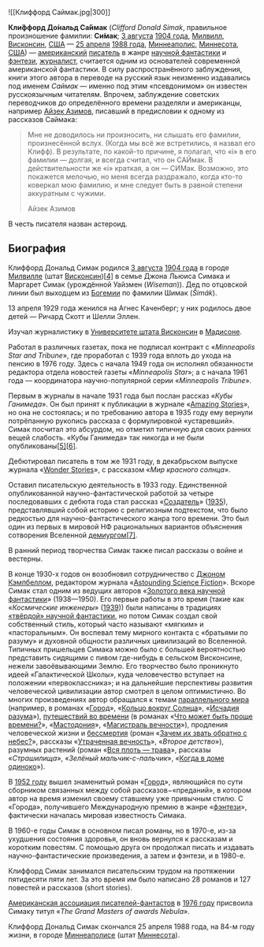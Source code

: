 ![[Клиффорд Саймак.jpg|300]]

**Кли́ффорд До́нальд Са́ймак** (*Clifford Donald Simak*, правильное произношение фамилии: **Си́мак**; [3 августа](https://ru.wikipedia.org/wiki/3_августа) [1904 года](https://ru.wikipedia.org/wiki/1904_год), [Милвилл](https://ru.wikipedia.org/wiki/Милвилл_(Висконсин)), [Висконсин](https://ru.wikipedia.org/wiki/Висконсин), [США](https://ru.wikipedia.org/wiki/США) — [25 апреля](https://ru.wikipedia.org/wiki/25_апреля) [1988 года](https://ru.wikipedia.org/wiki/1988_год), [Миннеаполис](https://ru.wikipedia.org/wiki/Миннеаполис), [Миннесота](https://ru.wikipedia.org/wiki/Миннесота), [США](https://ru.wikipedia.org/wiki/США)) — [американский](https://ru.wikipedia.org/wiki/Американцы_США) [писатель](https://ru.wikipedia.org/wiki/Писатель) в жанре [научной фантастики](https://ru.wikipedia.org/wiki/Научная_фантастика) и [фэнтези](https://ru.wikipedia.org/wiki/Фэнтези), [журналист](https://ru.wikipedia.org/wiki/Журналист), считается одним из основателей современной американской фантастики. В силу распространённого заблуждения, книги этого автора в переводе на русский язык неизменно издавались под именем *Саймак* — именно под этим «псевдонимом» он известен русскоязычным читателям. Впрочем, заблуждение советских переводчиков до определённого времени разделяли и американцы, например [Айзек Азимов](https://ru.wikipedia.org/wiki/Азимов,_Айзек), писавший в предисловии к одному из рассказов Саймака:

> Мне не доводилось ни произносить, ни слышать его фамилии, произнесённой вслух. (Когда мы всё же встретились, я назвал его Клифф). В результате, по какой-то причине, я полагал, что «i» в его фамилии — долгая, и всегда считал, что он САЙмак. В действительности же «i» краткая, а он — СИМак. Возможно, это покажется мелочью, но меня всегда раздражало, когда кто-то коверкал мою фамилию, и мне следует быть в равной степени аккуратным с чужими.
>
> Айзек Азимов

В честь писателя назван астероид.

## Биография

Клиффорд Дональд Симак родился [3 августа](https://ru.wikipedia.org/wiki/3_августа) [1904 года](https://ru.wikipedia.org/wiki/1904_год) в городе [Милвилле](https://ru.wikipedia.org/wiki/Милвилл_(Висконсин)) (штат [Висконсин](https://ru.wikipedia.org/wiki/Висконсин))[[4\]](https://ru.wikipedia.org/wiki/Саймак,_Клиффорд_Дональд#cite_note-4) в семье Джона Льюиса Симака и Маргарет Симак (урождённой Уайзмен (*Wiseman*)). Дед по отцовской линии был выходцем из [Богемии](https://ru.wikipedia.org/wiki/Богемия) по фамилии Шимак (*Šimák*).

13 апреля 1929 года женился на Агнес Каченберг; у них родилось двое детей — Ричард Скотт и Шелли Эллен.

Изучал журналистику в [Университете штата Висконсин](https://ru.wikipedia.org/wiki/Висконсинский_университет_в_Мадисоне) в [Мадисоне](https://ru.wikipedia.org/wiki/Мадисон_(Висконсин)).

Работал в различных газетах, пока не подписал контракт с «*Minneapolis Star and Tribune*», где проработал с 1939 года вплоть до ухода на пенсию в 1976 году. Здесь с начала 1949 года он исполнял обязанности редактора отдела новостей газеты «*Minneapolis Star*»; а с начала 1961 года — координатора научно-популярной серии «*Minneapolis Tribune*».

Первым в журналы в начале 1931 года был послан рассказ «*Кубы Ганимеда*». Он был принят к публикации в журнале «[Amazing Stories](https://ru.wikipedia.org/wiki/Amazing_Stories)», но она не состоялась; и по требованию автора в 1935 году ему вернули потрёпанную рукопись рассказа с формулировкой «устаревший». Симак посчитал это абсурдом, но отметил типичную для своих ранних вещей слабость. «Кубы Ганимеда» так никогда и не были опубликованы[[5\]](https://ru.wikipedia.org/wiki/Саймак,_Клиффорд_Дональд#cite_note-5)[[6\]](https://ru.wikipedia.org/wiki/Саймак,_Клиффорд_Дональд#cite_note-6).

Дебютировал писатель в том же 1931 году, в декабрьском выпуске журнала «[Wonder Stories](https://ru.wikipedia.org/wiki/Wonder_Stories)», c рассказом «*Мир красного солнца*».

Оставил писательскую деятельность в 1933 году. Единственной опубликованной научно-фантастической работой за четыре последовавших с дебюта года стал рассказ «[Создатель](https://en.wikipedia.org/wiki/en:The_Creator_(novelette))» ([1935](https://ru.wikipedia.org/wiki/1935_год_в_литературе)), представлявший собой историю с религиозным подтекстом, что было редкостью для научно-фантастического жанра того времени. Это был один из первых в мировой НФ рациональных вариантов объяснения сотворения Вселенной [демиургом](https://ru.wikipedia.org/wiki/Демиург)[[7\]](https://ru.wikipedia.org/wiki/Саймак,_Клиффорд_Дональд#cite_note-7).

В ранний период творчества Симак также писал рассказы о войне и вестерны.

В конце 1930-х годов он возобновил сотрудничество с [Джоном Кэмпбеллом](https://ru.wikipedia.org/wiki/Кэмпбелл,_Джон_Вуд), редактором журнала «[Astounding Science Fiction](https://ru.wikipedia.org/wiki/Astounding_Science_Fiction)». Вскоре Симак стал одним из ведущих авторов «[Золотого века научной фантастики](https://ru.wikipedia.org/wiki/Золотой_век_научной_фантастики)» (1938—1950). Его первые работы в это время (такие как «*Космические инженеры*» ([1939](https://ru.wikipedia.org/wiki/1939_год_в_литературе))) были написаны в традициях [«твёрдой» научной фантастики](https://ru.wikipedia.org/wiki/Твёрдая_научная_фантастика), но потом Симак создал свой собственный стиль, который часто называют «мягким» и «пасторальным». Он воспевал тему мирного контакта с «братьями по разуму» и духовной общности различных цивилизаций во Вселенной. Типичных пришельцев Симака можно было с большей вероятностью представить сидящими с пивом где-нибудь в сельском Висконсине, нежели завоёвывающими Землю. Его творчество было проникнуто идеей «Галактической Школы», куда человечество вступает на положении «первоклассника»; и на дальнейшие перспективы развития человеческой цивилизации автор смотрел в целом оптимистично. Во многих произведениях автор обращался к темам [параллельного мира](https://ru.wikipedia.org/wiki/Параллельный_мир_(фантастика)) (например, в романах «[Город](https://ru.wikipedia.org/wiki/Город_(роман,_1952))», «[Кольцо вокруг Солнца](https://ru.wikipedia.org/wiki/Кольцо_вокруг_Солнца)», «[Исчадия разума](https://ru.wikipedia.org/w/index.php?title=Исчадия_разума&action=edit&redlink=1)»), [путешествий во времени](https://ru.wikipedia.org/wiki/Путешествия_во_времени) (в романах «[Что может быть проще времени?](https://ru.wikipedia.org/wiki/Что_может_быть_проще_времени%3F)», «[Мастодония](https://ru.wikipedia.org/w/index.php?title=Мастодония&action=edit&redlink=1)», «[Магистраль вечности](https://ru.wikipedia.org/wiki/Магистраль_вечности)»), продления человеческой жизни и [бессмертия](https://ru.wikipedia.org/wiki/Бессмертие) (роман «[Зачем их звать обратно с небес?](https://ru.wikipedia.org/wiki/Зачем_их_звать_обратно_с_небес%3F)», рассказы «[Утраченная вечность](https://ru.wikipedia.org/w/index.php?title=Утраченная_вечность&action=edit&redlink=1)», «*Второе детство*»), разумных растений (роман «[Вся плоть — трава](https://ru.wikipedia.org/wiki/Вся_плоть_—_трава)», рассказы «*Страшилища*», «*Зелёный мальчик-с-пальчик*», «[Когда в доме одиноко](https://ru.wikipedia.org/wiki/Когда_в_доме_одиноко)»).

В [1952 году](https://ru.wikipedia.org/wiki/1952_год_в_литературе) вышел знаменитый роман «[Город](https://ru.wikipedia.org/wiki/Город_(роман,_1952))», являющийся по сути сборником связанных между собой рассказов−«преданий», в котором автор на время изменил своему ставшему уже привычным стилю. С «Города», получившего Международную премию в жанре «[фэнтези](https://ru.wikipedia.org/wiki/Фэнтези)», фактически началась мировая известность Симака.

В 1960-е годы Симак в основном писал романы, но в 1970-е, из-за ухудшения состояния здоровья, он вновь вернулся к рассказам и коротким повестям. С помощью друга он продолжал писать и издавать научно-фантастические произведения, а затем и фэнтези, и в 1980-е.

Клиффорд Симак занимался писательским трудом на протяжении пятидесяти пяти лет. За это время им было написано 28 романов и 127 повестей и рассказов (short stories).

[Американская ассоциация писателей-фантастов](https://ru.wikipedia.org/wiki/Американская_ассоциация_писателей-фантастов) в [1976 году](https://ru.wikipedia.org/wiki/1976_год_в_литературе) присвоила Симаку титул «*The Grand Masters of awards Nebula*».

Клиффорд Дональд Симак скончался 25 апреля 1988 года, на 84-м году жизни, в городе [Миннеаполисе](https://ru.wikipedia.org/wiki/Миннеаполис) (штат [Миннесота](https://ru.wikipedia.org/wiki/Миннесота)).